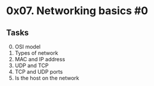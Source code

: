 # 0x07. Networking basics #0

## Tasks
0. OSI model
1. Types of network
2. MAC and IP address
3. UDP and TCP
4. TCP and UDP ports
5. Is the host on the network